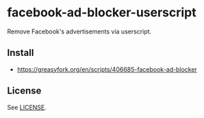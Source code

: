 # facebook-ad-blocker-userscript

Remove Facebook's advertisements via userscript.

## Install

* https://greasyfork.org/en/scripts/406685-facebook-ad-blocker

## License

See [LICENSE](LICENSE).
